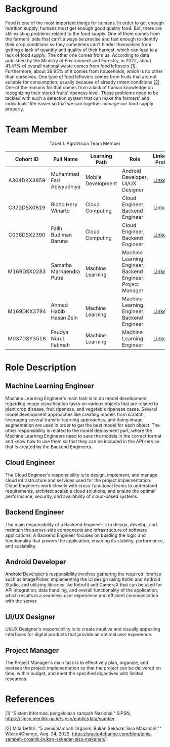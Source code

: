 

# Background
Food is one of the most important things for humans. In order to get enough nutrition supply, humans must get enough good quality food. But, there are still existing problems related to the food supply. One of them comes from the farmers' side that can't always be precise and fast enough to identify their crop conditions so they sometimes can't hinder themselves from getting a lack of quantity and quality of their harvest, which can lead to a lack of food supply. The other one comes from us. According to data published by the Ministry of Environment and Forestry, in 2022, about 41.47% of overall national waste
comes from food leftovers [[1]](https://sipsn.menlhk.go.id/sipsn/public/data/sumber). Furthermore, about 39.95% of it comes from households, which is no other than ourselves. One type of food leftovers comes from fruits that are not suitable for consumption; usually because of already rotten conditions [[2]](https://waste4change.com/blog/jenis-sampah-organik-bukan-sekadar-sisa-makanan/). One of the reasons for that comes from a lack of human knowledge on recognizing their stored fruits' ripeness level. These problems need to be tackled with such a detection system that can make the farmers' and individuals' life easier so that we can together manage our food supply properly.

# Team Member

<div align="center">
  
Tabel 1. AgroVision Team Member
  
|Cohort ID |        Full Name         |          Learning Path       |  Role | LinkedIn Profile | 
|:----------------:|------------------------|----------------------------|-----|:-------------------------------------------------------------:|
| A304DKX3859      | Muhammad Fari Abiyyudhiya| Mobile Development | Android Developer, UI/UX Designer | [LinkedIn](https://www.linkedin.com/in/m-fari-abyd/)|
| C372DSX0819      | Ridho Hery Winarto       | Cloud Computing  | Cloud Engineer, Backend Engineer | [LinkedIn](https://www.linkedin.com/in/ridho-hery-winarto-3a1b23219/)|
| C038DSX2390      | Falih Budiman Baruna     | Cloud Computing  | Cloud Engineer, Backend Engineer | [LinkedIn](https://www.linkedin.com/in/falih-budiman-baruna-200702/)|
| M169DSX0283      | Samatha Marhaendra Putra | Machine Learning | Machine Learning Engineer, Backend Engineer, Project Manager | [LinkedIn](https://www.linkedin.com/in/sam-marhaendra/)       |
| M169DKX3794      | Ahmad Habib Hasan Zein   | Machine Learning | Machine Learning Engineer, Backend Engineer | [LinkedIn](https://www.linkedin.com/in/ahmad-habib-hasan-zein-88ab57216/)|
| M037DSY3518      | Faudya Nurul Fatimah     | Machine Learning | Machine Learning Engineer | [LinkedIn](https://www.linkedin.com/in/faudya-nurul-fatimah-9b730b269/)|

</div>

# Role Description 
## Machine Learning Engineer 
Machine Learning Engineer's main task is to do model development regarding image classification tasks on various objects that are related to plant crop disease, fruit ripeness, and vegetable ripeness cases. Several model development approaches like creating models from scratch, leveraging several transfer learning approaches, and doing image augmentation are used in order to get the best model for each object. The other responsibility is related to the model deployment part, where the Machine Learning Engineers need to save the models in the correct format and know how to use them so that they can be included in the API service that is created by the Backend Engineers.

## Cloud Engineer
The Cloud Engineer's responsibility is to design, implement, and manage cloud infrastructure and services used for the project implementation. Cloud Engineers work closely with cross-functional teams to understand requirements, architect scalable cloud solutions, and ensure the optimal performance, security, and availability of cloud-based systems.

## Backend Engineer
The main responsibility of a Backend Engineer is to design, develop, and maintain the server-side components and infrastructure of software applications. A Backend Engineer focuses on building the logic and functionality that powers the application, ensuring its stability, performance, and scalability.

## Android Developer
Android Developer's responsibility involves gathering the required libraries such as ImagePicker, implementing the UI design using Kotlin and Android Studio, and utilizing libraries like Retrofit and CameraX that can be used for API integration, data handling, and overall functionality of the application, which results in a seamless user experience and efficient communication with the server.

## UI/UX Designer
UI/UX Designer's responsibility is to create intuitive and visually appealing interfaces for digital products that provide an optimal user experience.

## Project Manager
The Project Manager's main task is to effectively plan, organize, and oversee the project implementation so that the project can be delivered on time, within budget, and meet the specified objectives with limited resources.

# References
[1] "Sistem Informasi pengelolaan sampah Nasional," SIPSN, https://sipsn.menlhk.go.id/sipsn/public/data/sumber.

[2] Mita Defitri, "5 Jenis Sampah Organik: Bukan Sekadar Sisa Makanan!,"" Waste4Change, Aug. 24, 2022. https://waste4change.com/blog/jenis-sampah-organik-bukan-sekadar-sisa-makanan/.
